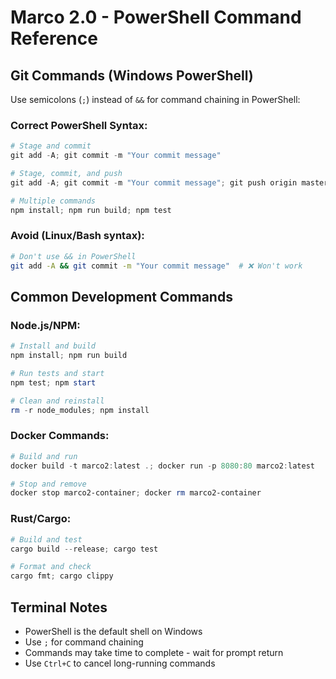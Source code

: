 # Marco 2.0 - PowerShell Command Reference

## Git Commands (Windows PowerShell)
Use semicolons (`;`) instead of `&&` for command chaining in PowerShell:

### Correct PowerShell Syntax:
```powershell
# Stage and commit
git add -A; git commit -m "Your commit message"

# Stage, commit, and push
git add -A; git commit -m "Your commit message"; git push origin master

# Multiple commands
npm install; npm run build; npm test
```

### Avoid (Linux/Bash syntax):
```bash
# Don't use && in PowerShell
git add -A && git commit -m "Your commit message"  # ❌ Won't work
```

## Common Development Commands

### Node.js/NPM:
```powershell
# Install and build
npm install; npm run build

# Run tests and start
npm test; npm start

# Clean and reinstall
rm -r node_modules; npm install
```

### Docker Commands:
```powershell
# Build and run
docker build -t marco2:latest .; docker run -p 8080:80 marco2:latest

# Stop and remove
docker stop marco2-container; docker rm marco2-container
```

### Rust/Cargo:
```powershell
# Build and test
cargo build --release; cargo test

# Format and check
cargo fmt; cargo clippy
```

## Terminal Notes
- PowerShell is the default shell on Windows
- Use `;` for command chaining
- Commands may take time to complete - wait for prompt return
- Use `Ctrl+C` to cancel long-running commands
